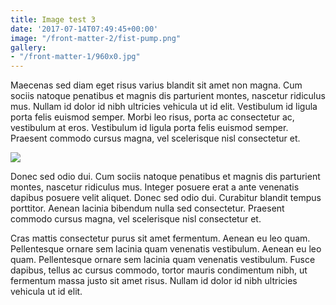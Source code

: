 ```yaml
---
title: Image test 3
date: '2017-07-14T07:49:45+00:00'
image: "/front-matter-2/fist-pump.png"
gallery:
- "/front-matter-1/960x0.jpg"
---
```



Maecenas sed diam eget risus varius blandit sit amet non magna. Cum sociis natoque penatibus et magnis dis parturient montes, nascetur ridiculus mus. Nullam id dolor id nibh ultricies vehicula ut id elit. Vestibulum id ligula porta felis euismod semper. Morbi leo risus, porta ac consectetur ac, vestibulum at eros. Vestibulum id ligula porta felis euismod semper. Praesent commodo cursus magna, vel scelerisque nisl consectetur et.

![](/body-2/fist-pump.png)

Donec sed odio dui. Cum sociis natoque penatibus et magnis dis parturient montes, nascetur ridiculus mus. Integer posuere erat a ante venenatis dapibus posuere velit aliquet. Donec sed odio dui. Curabitur blandit tempus porttitor. Aenean lacinia bibendum nulla sed consectetur. Praesent commodo cursus magna, vel scelerisque nisl consectetur et.

Cras mattis consectetur purus sit amet fermentum. Aenean eu leo quam. Pellentesque ornare sem lacinia quam venenatis vestibulum. Aenean eu leo quam. Pellentesque ornare sem lacinia quam venenatis vestibulum. Fusce dapibus, tellus ac cursus commodo, tortor mauris condimentum nibh, ut fermentum massa justo sit amet risus. Nullam id dolor id nibh ultricies vehicula ut id elit.

